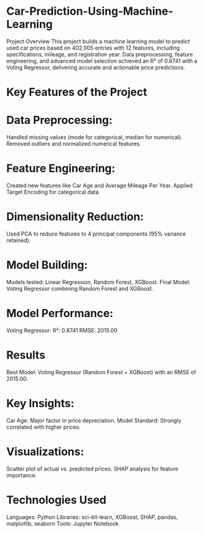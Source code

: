 # Car-Prediction-Using-Machine-Learning
Project Overview
This project builds a machine learning model to predict used car prices based on 402,005 entries with 12 features, including specifications, mileage, and registration year. Data preprocessing, feature engineering, and advanced model selection achieved an R² of 0.8741 with a Voting Regressor, delivering accurate and actionable price predictions.

# Key Features of the Project
# Data Preprocessing:
Handled missing values (mode for categorical, median for numerical).
Removed outliers and normalized numerical features.
# Feature Engineering:
Created new features like Car Age and Average Mileage Per Year.
Applied Target Encoding for categorical data.
# Dimensionality Reduction:
Used PCA to reduce features to 4 principal components (95% variance retained).
# Model Building:
Models tested: Linear Regression, Random Forest, XGBoost.
Final Model: Voting Regressor combining Random Forest and XGBoost.
# Model Performance:
Voting Regressor:
R²: 0.8741
RMSE: 2015.00
# Results
Best Model: Voting Regressor (Random Forest + XGBoost) with an RMSE of 2015.00.
# Key Insights:
Car Age: Major factor in price depreciation.
Model Standard: Strongly correlated with higher prices.
# Visualizations:
Scatter plot of actual vs. predicted prices.
SHAP analysis for feature importance.
# Technologies Used
Languages: Python
Libraries: sci-kit-learn, XGBoost, SHAP, pandas, matplotlib, seaborn
Tools: Jupyter Notebook

